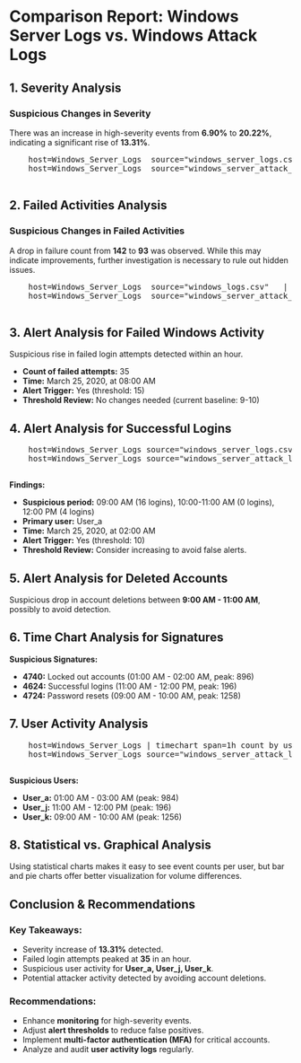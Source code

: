 <!DOCTYPE html>
<html>
<head>
</head>
<body>
    <h1>Comparison Report: Windows Server Logs vs. Windows Attack Logs</h1>
    
   <h2>1. Severity Analysis</h2>
    <h3>Suspicious Changes in Severity</h3>
    <p>There was an increase in high-severity events from <strong>6.90%</strong> to <strong>20.22%</strong>, indicating a significant rise of <strong>13.31%</strong>.</p>
    
  <pre>
    host=Windows_Server_Logs  source="windows_server_logs.csv"  |  top severity
    host=Windows_Server_Logs  source="windows_server_attack_logs.csv"  |  top severity
    </pre>
    
   <h2>2. Failed Activities Analysis</h2>
    <h3>Suspicious Changes in Failed Activities</h3>
    <p>A drop in failure count from <strong>142</strong> to <strong>93</strong> was observed. While this may indicate improvements, further investigation is necessary to rule out hidden issues.</p>
    
  <pre>
    host=Windows_Server_Logs  source="windows_logs.csv"   |  top status
    host=Windows_Server_Logs  source="windows_server_attack_logs.csv"   |  top status
    </pre>
    
   <h2>3. Alert Analysis for Failed Windows Activity</h2>
    <p>Suspicious rise in failed login attempts detected within an hour.</p>
    <ul>
        <li><strong>Count of failed attempts:</strong> 35</li>
        <li><strong>Time:</strong> March 25, 2020, at 08:00 AM</li>
        <li><strong>Alert Trigger:</strong> Yes (threshold: 15)</li>
        <li><strong>Threshold Review:</strong> No changes needed (current baseline: 9-10)</li>
    </ul>
    
   <h2>4. Alert Analysis for Successful Logins</h2>
    <pre>
    host=Windows_Server_Logs source="windows_server_logs.csv" signature_id="4624"| timechart span=1h count as successful_logins
    host=Windows_Server_Logs source="windows_server_attack_logs.csv" signature_id="4624"| timechart span=1h count as successful_logins
    </pre>
    <p><strong>Findings:</strong></p>
    <ul>
        <li><strong>Suspicious period:</strong> 09:00 AM (16 logins), 10:00-11:00 AM (0 logins), 12:00 PM (4 logins)</li>
        <li><strong>Primary user:</strong> User_a</li>
        <li><strong>Time:</strong> March 25, 2020, at 02:00 AM</li>
        <li><strong>Alert Trigger:</strong> Yes (threshold: 10)</li>
        <li><strong>Threshold Review:</strong> Consider increasing to avoid false alerts.</li>
    </ul>
    
  <h2>5. Alert Analysis for Deleted Accounts</h2>
    <p>Suspicious drop in account deletions between <strong>9:00 AM - 11:00 AM</strong>, possibly to avoid detection.</p>
    
  <h2>6. Time Chart Analysis for Signatures</h2>
    <p><strong>Suspicious Signatures:</strong></p>
    <ul>
        <li><strong>4740:</strong> Locked out accounts (01:00 AM - 02:00 AM, peak: 896)</li>
        <li><strong>4624:</strong> Successful logins (11:00 AM - 12:00 PM, peak: 196)</li>
        <li><strong>4724:</strong> Password resets (09:00 AM - 10:00 AM, peak: 1258)</li>
    </ul>
    
  <h2>7. User Activity Analysis</h2>
    <pre>
    host=Windows_Server_Logs | timechart span=1h count by user
    host=Windows_Server_Logs source="windows_server_attack_logs.csv" | timechart span=1h count by user
    </pre>
    <p><strong>Suspicious Users:</strong></p>
    <ul>
        <li><strong>User_a:</strong> 01:00 AM - 03:00 AM (peak: 984)</li>
        <li><strong>User_j:</strong> 11:00 AM - 12:00 PM (peak: 196)</li>
        <li><strong>User_k:</strong> 09:00 AM - 10:00 AM (peak: 1256)</li>
    </ul>
    
   <h2>8. Statistical vs. Graphical Analysis</h2>
    <p>Using statistical charts makes it easy to see event counts per user, but bar and pie charts offer better visualization for volume differences.</p>
    
   <h2>Conclusion & Recommendations</h2>
    <h3>Key Takeaways:</h3>
    <ul>
        <li>Severity increase of <strong>13.31%</strong> detected.</li>
        <li>Failed login attempts peaked at <strong>35</strong> in an hour.</li>
        <li>Suspicious user activity for <strong>User_a, User_j, User_k</strong>.</li>
        <li>Potential attacker activity detected by avoiding account deletions.</li>
    </ul>
    
   <h3>Recommendations:</h3>
    <ul>
        <li>Enhance <strong>monitoring</strong> for high-severity events.</li>
        <li>Adjust <strong>alert thresholds</strong> to reduce false positives.</li>
        <li>Implement <strong>multi-factor authentication (MFA)</strong> for critical accounts.</li>
        <li>Analyze and audit <strong>user activity logs</strong> regularly.</li>
    </ul>
</body>
</html>

